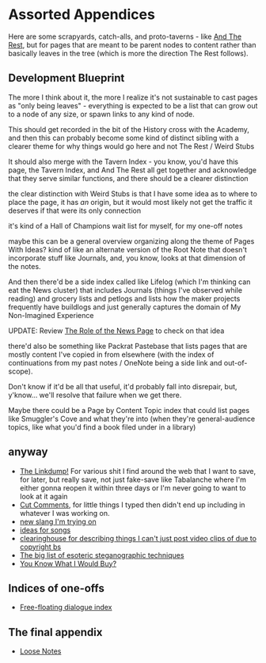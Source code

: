 # Assorted Appendices

Here are some scrapyards, catch-alls, and proto-taverns - like [And The Rest](zm3hn-4w3ee-rw89h-nef0e-7t122), but for pages that are meant to be parent nodes to content rather than basically leaves in the tree (which is more the direction The Rest follows).

## Development Blueprint

The more I think about it, the more I realize it's not sustainable to cast pages as "only being leaves" - everything is expected to be a list that can grow out to a node of any size, or spawn links to any kind of node.

This should get recorded in the bit of the History cross with the Academy, and then this can probably become some kind of distinct sibling with a clearer theme for why things would go here and not The Rest / Weird Stubs

It should also merge with the Tavern Index - you know, you'd have this page, the Tavern Index, and And The Rest all get together and acknowledge that they serve similar functions, and there should be a clearer distinction

the clear distinction with Weird Stubs is that I have some idea as to where to place the page, it has *an* origin, but it would most likely not get the traffic it deserves if that were its only connection

it's kind of a Hall of Champions wait list for myself, for my one-off notes

maybe this can be a general overview organizing along the theme of Pages With Ideas? kind of like an alternate version of the Root Note that doesn't incorporate stuff like Journals, and, you know, looks at that dimension of the notes.

And then there'd be a side index called like Lifelog (which I'm thinking can eat the News cluster) that includes Journals (things I've observed while reading) and grocery lists and petlogs and lists how the maker projects frequently have buildlogs and just generally captures the domain of My Non-Imagined Experience

UPDATE: Review [The Role of the News Page](8hmvx-jty19-mwap1-c9mzk-5aq0a) to check on that idea

there'd also be something like Packrat Pastebase that lists pages that are mostly content I've copied in from elsewhere (with the index of continuations from my past notes / OneNote being a side link and out-of-scope).

Don't know if it'd be all that useful, it'd probably fall into disrepair, but, y'know... we'll resolve that failure when we get there.

Maybe there could be a Page by Content Topic index that could list pages like Smuggler's Cove and what they're into (when they're general-audience topics, like what you'd find a book filed under in a library)

## anyway

- [The Linkdump!][linkdump] For various shit I find around the web that I want to save, for later, but really save, not just fake-save like Tabalanche where I'm either gonna reopen it within three days or I'm never going to want to look at it again
- [Cut Comments][], for little things I typed then didn't end up including in whatever I was working on.
- [new slang I'm trying on][dict]
- [ideas for songs][songs]
- [clearinghouse for describing things I can't just post video clips of due to copyright bs][unlinkable.md]
- [The big list of esoteric steganographic techniques][omnia]
- [You Know What I Would Buy?][YKWIWB]

## Indices of one-offs

- [Free-floating dialogue index][FFDI]

## The final appendix

- [Loose Notes][]

[YKWIWB]: bd69h-cb5dw-2x8cj-5gyw5-tq5es
[linkdump]: 2cvy4-ycqj3-14axt-tp6dy-9jhr6
[Cut Comments]: sjyy7-q6fdr-gf9cd-7csfp-wd8pf
[dict]: w9337-v1q05-w4aqe-v0ete-7wqw3
[songs]: 7fnrg-1czpy-jq80k-fftw4-ddcbb
[unlinkable.md]: kjen4-74jah-0z8c9-r0qas-mk4mf
[Loose Notes]: zx3w7-j36gr-g5bm9-s3yre-60kgd
[omnia]: b39ge-ag6e2-y39vc-qwm8a-cmwmy
[FFDI]: 8t2s8-9jctc-pn8p5-k3tsf-vm84r
[Ad Infinitum]: scqp8-g6r81-mc96n-jas6y-4dasv
